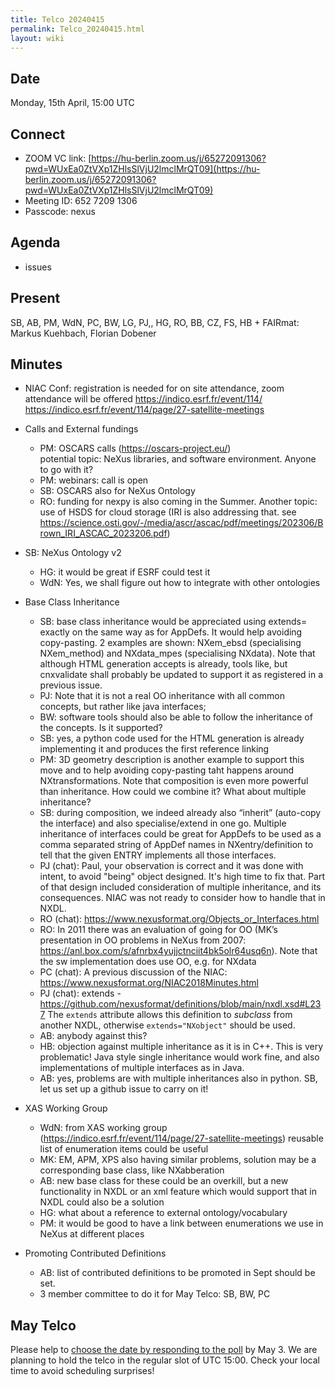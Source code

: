 ```yaml
---
title: Telco 20240415
permalink: Telco_20240415.html
layout: wiki
---
```


Date
----

Monday, 15th April, 15:00 UTC


Connect
-------
* ZOOM VC link: [https://hu-berlin.zoom.us/j/65272091306?pwd=WUxEa0ZtVXp1ZHlsSlVjU2lmclMrQT09](https://hu-berlin.zoom.us/j/65272091306?pwd=WUxEa0ZtVXp1ZHlsSlVjU2lmclMrQT09)
* Meeting ID: 652 7209 1306
* Passcode: nexus

Agenda
------
* issues

Present
-------
SB, AB, PM, WdN, PC, BW, LG, PJ,, HG, RO, BB, CZ, FS, HB  + FAIRmat: Markus Kuehbach, Florian Dobener

Minutes
-------
- NIAC Conf: registration is needed for on site attendance, zoom attendance will be offered
  https://indico.esrf.fr/event/114/  
https://indico.esrf.fr/event/114/page/27-satellite-meetings

- Calls and External fundings
  - PM: OSCARS calls (https://oscars-project.eu/)  
    potential topic: NeXus libraries, and software environment. Anyone to go with it?
  - PM: webinars: call is open
  - SB: OSCARS also for NeXus Ontology
  - RO: funding for nexpy is also coming in the Summer. Another topic: use of HSDS for cloud storage (IRI is also addressing that. see https://science.osti.gov/-/media/ascr/ascac/pdf/meetings/202306/Brown_IRI_ASCAC_2023206.pdf)

- SB: NeXus Ontology v2
  - HG: it would be great if ESRF could test it
  - WdN: Yes, we shall figure out how to integrate with other ontologies

- Base Class Inheritance
  - SB: base class inheritance would be appreciated using extends= exactly on the same way as for AppDefs. It would help avoiding copy-pasting. 2 examples are shown: NXem_ebsd (specialising NXem_method) and NXdata_mpes (specialising NXdata). Note that although HTML generation accepts is already, tools like, but cnxvalidate shall probably be updated to support it as registered in a previous issue.
  - PJ: Note that it is not a real OO inheritance with all common concepts, but rather like java interfaces;  
  - BW: software tools should also be able to follow the inheritance of the concepts. Is it supported? 
  - SB: yes, a python code used for the HTML generation is already implementing it and produces the first reference linking
  - PM: 3D geometry description is another example to support this move and to help avoiding copy-pasting taht happens around NXtransformations. Note that composition is even more powerful than inheritance. How could we combine it? What about multiple inheritance?
  - SB: during composition, we indeed already also “inherit” (auto-copy the interface) and also specialise/extend in one go. Multiple inheritance of interfaces could be great for AppDefs to be used as a comma separated string of AppDef names in NXentry/definition to tell that the given ENTRY implements all those interfaces.
  - PJ (chat): Paul, your observation is correct and it was done with intent, to avoid "being" object designed. It's high time to fix that. Part of that design included consideration of multiple inheritance, and its consequences.  NIAC was not ready to consider how to handle that in NXDL.
  - RO (chat): https://www.nexusformat.org/Objects_or_Interfaces.html
  - RO: In 2011 there was an evaluation of going for OO (MK’s presentation in OO problems in NeXus from 2007: https://anl.box.com/s/afnrbx4yujjctnciit4bk5olr64usq6n). Note that the sw implementation does use OO, e.g. for NXdata
  - PC (chat): A previous discussion of the NIAC: https://www.nexusformat.org/NIAC2018Minutes.html
  - PJ (chat): extends - https://github.com/nexusformat/definitions/blob/main/nxdl.xsd#L237
The ``extends`` attribute allows this definition to *subclass* from another NXDL, otherwise ``extends="NXobject"`` should be used.
  - AB: anybody against this? 
  - HB: objection against multiple inheritance as it is in C++. This is very problematic! Java style single inheritance would work fine, and also implementations of multiple interfaces as in Java.
  - AB: yes, problems are with multiple inheritances also in python. 
SB, let us set up a github issue to carry on it!

- XAS Working Group
  - WdN: from XAS working group (https://indico.esrf.fr/event/114/page/27-satellite-meetings) reusable list of  enumeration items could be useful
  - MK: EM, APM, XPS also having similar problems, solution may be a corresponding base class, like NXabberation
  - AB: new base class for these could be an overkill, but a new functionality in NXDL or an xml feature which would support that in NXDL could also be a solution
  - HG: what about a reference to external ontology/vocabulary
  - PM: it would be good to have a link between enumerations we use in NeXus at different places

- Promoting Contributed Definitions
  - AB: list of contributed definitions to be promoted in Sept should be set.
  - 3 member committee to do it for May Telco: SB, BW, PC 


May Telco
--------------

Please help to [choose the date by responding to the poll](https://doodle.com/meeting/participate/id/bDJYq0xe) by May 3. We are planning to hold the telco in the regular slot of UTC 15:00. Check your local time to avoid scheduling surprises!

